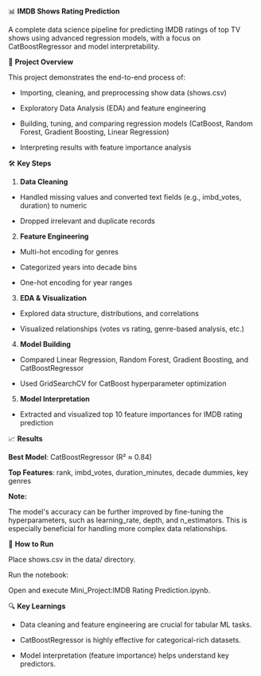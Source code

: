 📊 **IMDB Shows Rating Prediction**

A complete data science pipeline for predicting IMDB ratings of top TV shows using advanced regression models, with a focus on CatBoostRegressor and model interpretability.


🚀 **Project Overview**

This project demonstrates the end-to-end process of:

* Importing, cleaning, and preprocessing show data (shows.csv)

* Exploratory Data Analysis (EDA) and feature engineering

* Building, tuning, and comparing regression models (CatBoost, Random Forest, Gradient Boosting, Linear Regression)

* Interpreting results with feature importance analysis
  

🛠️ **Key Steps**

1. **Data Cleaning**

* Handled missing values and converted text fields (e.g., imbd_votes, duration) to numeric

* Dropped irrelevant and duplicate records

2. **Feature Engineering**

* Multi-hot encoding for genres

* Categorized years into decade bins

* One-hot encoding for year ranges

3. **EDA & Visualization**

* Explored data structure, distributions, and correlations

* Visualized relationships (votes vs rating, genre-based analysis, etc.)

4. **Model Building**

* Compared Linear Regression, Random Forest, Gradient Boosting, and CatBoostRegressor

* Used GridSearchCV for CatBoost hyperparameter optimization

5. **Model Interpretation**

* Extracted and visualized top 10 feature importances for IMDB rating prediction

  

📈 **Results**

**Best Model**: CatBoostRegressor (R² ≈ 0.84)

**Top Features**: rank, imbd_votes, duration_minutes, decade dummies, key genres

**Note:**

The model's accuracy can be further improved by fine-tuning the hyperparameters, such as learning_rate, depth, and n_estimators. This is especially beneficial for handling more complex data relationships.


🏁 **How to Run**

Place shows.csv in the data/ directory.

Run the notebook:

Open and execute Mini_Project:IMDB Rating Prediction.ipynb.


🔍 **Key Learnings**

* Data cleaning and feature engineering are crucial for tabular ML tasks.

* CatBoostRegressor is highly effective for categorical-rich datasets.

* Model interpretation (feature importance) helps understand key predictors.
